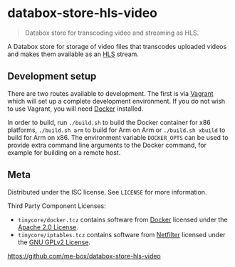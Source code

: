 # databox-store-hls-video
> Databox store for transcoding video and streaming as HLS.

A Databox store for storage of video files that transcodes uploaded videos
and makes them available as an [HLS](https://developer.apple.com/streaming/)
stream.

## Development setup

There are two routes available to development. The first is via
[Vagrant](https://www.vagrantup.com/) which will set up a complete development
environment. If you do not wish to use Vagrant, you will need [Docker][docker]
installed.

In order to build, run ``./build.sh`` to build the Docker container for
x86 platforms, ``./build.sh arm`` to build for Arm on Arm or
``./build.sh xbuild`` to build for Arm on x86. The environment variable
``DOCKER_OPTS`` can be used to provide extra command line arguments to the
Docker command, for example for building on a remote host.

## Meta

Distributed under the ISC license. See ``LICENSE`` for more information.

Third Party Component Licenses:
* ``tinycore/docker.tcz`` contains software from [Docker][docker]
licensed under the [Apache 2.0 License][apache-2.0-license].
* ``tinycore/iptables.tcz`` contains software from [Netfilter][netfilter]
licensed under the [GNU GPLv2 License][gplv2-license].

<https://github.com/me-box/databox-store-hls-video>

[docker]: https://www.docker.com/
[apache-2.0-license]: https://github.com/docker/docker/blob/master/LICENSE
[netfilter]: https://www.netfilter.org/
[gplv2-license]: https://www.gnu.org/licenses/old-licenses/gpl-2.0.html
